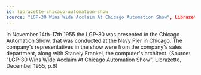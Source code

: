 ```yaml
---
id: librazette-chicago-automation-show
source: "LGP-30 Wins Wide Acclaim At Chicago Automation Show", Librazette, December 1955, p.6
---
```


In November 14th-17th 1955 the LGP-30 was presented in the Chicago Automation Show, that was conducted at the Navy Pier in Chicago. The company's representatives in the show were from the company's sales department, along with Stanely Frankel, the computer's architect. (Source: "LGP-30 Wins Wide Acclaim At Chicago Automation Show", Librazette, December 1955, p.6)
